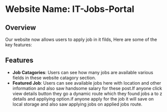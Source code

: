 # Website Name: IT-Jobs-Portal

## Overview
Our website now allows users to apply job in it filds, Here are some of the key features:

## Features
- **Job Catagories**: Users can see how many jobs are available various fields in these website catagory section.
- **Featured Job**: Users can see available jobs here with location and other information and also saw handsome salary for these post.If anyone click view details button they go a dynamic route which they found jobs a to z details and appliying option.if anyone apply for the job it will save on local storage and also saw applying jobs on applied jobs route.


